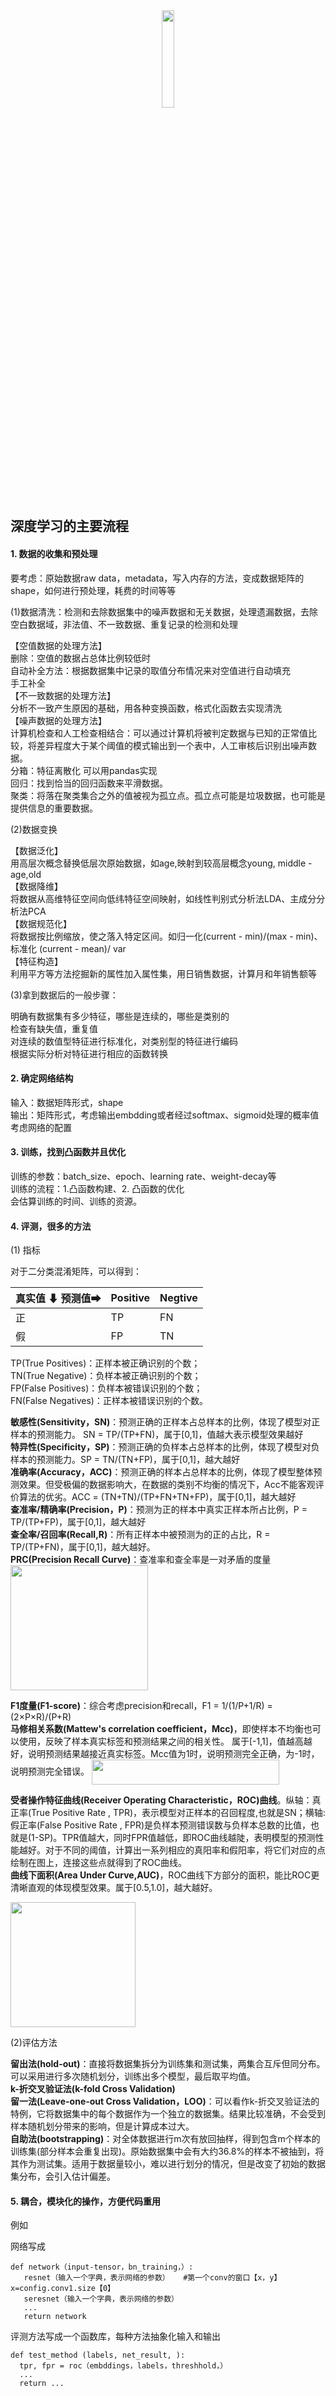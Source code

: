 <center><img src="https://s2.ax1x.com/2019/12/21/QvumPx.jpg" width="20%"></center>

## 深度学习的主要流程

#### 1. 数据的收集和预处理

要考虑：原始数据raw data，metadata，写入内存的方法，变成数据矩阵的shape，如何进行预处理，耗费的时间等等

(1)数据清洗：检测和去除数据集中的噪声数据和无关数据，处理遗漏数据，去除空白数据域，非法值、不一致数据、重复记录的检测和处理

【空值数据的处理方法】\
删除：空值的数据占总体比例较低时\
自动补全方法：根据数据集中记录的取值分布情况来对空值进行自动填充\
手工补全\
【不一致数据的处理方法】\
分析不一致产生原因的基础，用各种变换函数，格式化函数去实现清洗\
【噪声数据的处理方法】\
计算机检查和人工检查相结合：可以通过计算机将被判定数据与已知的正常值比较，将差异程度大于某个阈值的模式输出到一个表中，人工审核后识别出噪声数据。\
分箱：特征离散化 可以用pandas实现\
回归：找到恰当的回归函数来平滑数据。\
聚类：将落在聚类集合之外的值被视为孤立点。孤立点可能是垃圾数据，也可能是提供信息的重要数据。

(2)数据变换

【数据泛化】\
用高层次概念替换低层次原始数据，如age,映射到较高层概念young, middle -age,old\
【数据降维】\
将数据从高维特征空间向低纬特征空间映射，如线性判别式分析法LDA、主成分分析法PCA\
【数据规范化】\
将数据按比例缩放，使之落入特定区间。如归一化(current - min)/(max - min)、标准化	(current - mean)/ var\
【特征构造】\
利用平方等方法挖掘新的属性加入属性集，用日销售数据，计算月和年销售额等

(3)拿到数据后的一般步骤：

明确有数据集有多少特征，哪些是连续的，哪些是类别的\
检查有缺失值，重复值\
对连续的数值型特征进行标准化，对类别型的特征进行编码\
根据实际分析对特征进行相应的函数转换

#### 2. 确定网络结构

输入：数据矩阵形式，shape\
输出：矩阵形式，考虑输出embdding或者经过softmax、sigmoid处理的概率值\
考虑网络的配置

#### 3. 训练，找到凸函数并且优化

训练的参数：batch_size、epoch、learning rate、weight-decay等\
训练的流程：1.凸函数构建、2. 凸函数的优化\
会估算训练的时间、训练的资源。

#### 4. 评测，很多的方法

(1) 指标

对于二分类混淆矩阵，可以得到：

真实值 ⬇ 预测值➡ | Positive | Negtive |
---|---|---
正 | TP | FN
假 | FP | TN

TP(True Positives)：正样本被正确识别的个数；\
TN(True Negative)：负样本被正确识别的个数；\
FP(False Positives)：负样本被错误识别的个数；\
FN(False Negatives)：正样本被错误识别的个数。

**敏感性(Sensitivity，SN)**：预测正确的正样本占总样本的比例，体现了模型对正样本的预测能力。 SN = TP/(TP+FN)，属于[0,1]，值越大表示模型效果越好\
**特异性(Specificity，SP)**：预测正确的负样本占总样本的比例，体现了模型对负样本的预测能力。SP = TN/(TN+FP)，属于[0,1]，越大越好\
**准确率(Accuracy，ACC)**：预测正确的样本占总样本的比例，体现了模型整体预测效果。但受极偏的数据影响大，在数据的类别不均衡的情况下，Acc不能客观评价算法的优劣。ACC = (TN+TN)/(TP+FN+TN+FP)，属于[0,1]，越大越好\
**查准率/精确率(Precision，P)**：预测为正的样本中真实正样本所占比例，P = TP/(TP+FP)，属于[0,1]，越大越好\
**查全率/召回率(Recall,R)**：所有正样本中被预测为的正的占比，R = TP/(TP+FN)，属于[0,1]，越大越好。\
**PRC(Precision Recall Curve)**：查准率和查全率是一对矛盾的度量
<img src="https://i.loli.net/2020/05/07/ejuYWBhorLfNTRi.png" width="220" height="200" align="center">

**F1度量(F1-score)**：综合考虑precision和recall，F1 = 1/(1/P+1/R) = (2×P×R)/(P+R)\
**马修相关系数(Mattew's correlation coefficient，Mcc)**，即使样本不均衡也可以使用，反映了样本真实标签和预测结果之间的相关性。 属于[-1,1]，值越高越好，说明预测结果越接近真实标签。Mcc值为1时，说明预测完全正确，为-1时，说明预测完全错误。
<img src="https://i.loli.net/2020/05/07/kb6dqvKeyzECupI.png" width="300" height="40" align="center">

**受者操作特征曲线(Receiver Operating Characteristic，ROC)曲线**。纵轴：真正率(True Positive Rate , TPR)，表示模型对正样本的召回程度,也就是SN；横轴:假正率(False Positive Rate , FPR)是负样本预测错误数与负样本总数的比值，也就是(1-SP)。TPR值越大，同时FPR值越低，即ROC曲线越陡，表明模型的预测性能越好。对于不同的阈值，计算出一系列相应的真阳率和假阳率，将它们对应的点绘制在图上，连接这些点就得到了ROC曲线。\
**曲线下面积(Area Under Curve,AUC)**，ROC曲线下方部分的面积，能比ROC更清晰直观的体现模型效果。属于[0.5,1.0]，越大越好。

<img src="https://i.loli.net/2020/05/07/2nflGjKCTJ6eWhy.png" width="200" height="200" align="center">

(2)评估方法

**留出法(hold-out)**：直接将数据集拆分为训练集和测试集，两集合互斥但同分布。可以采用进行多次随机划分，训练出多个模型，最后取平均值。\
**k-折交叉验证法(k-fold Cross Validation)**\
**留一法(Leave-one-out Cross Validation，LOO)**：可以看作k-折交叉验证法的特例，它将数据集中的每个数据作为一个独立的数据集。结果比较准确，不会受到样本随机划分带来的影响，但是计算成本过大。\
**自助法(bootstrapping)**：对全体数据进行m次有放回抽样，得到包含m个样本的训练集(部分样本会重复出现)。原始数据集中会有大约36.8%的样本不被抽到，将其作为测试集。适用于数据量较小，难以进行划分的情况，但是改变了初始的数据集分布，会引入估计偏差。

#### 5. 耦合，模块化的操作，方便代码重用

例如

网络写成
```
def network（input-tensor，bn_training，）:
   resnet（输入一个字典，表示网络的参数）   #第一个conv的窗口【x，y】   x=config.conv1.size【0】
   seresnet（输入一个字典，表示网络的参数）
   ...
   return network
```
评测方法写成一个函数库，每种方法抽象化输入和输出
```
def test_method (labels, net_result, ):
  tpr, fpr = roc（embddings，labels，threshhold，）
  ...
  return ...
```
